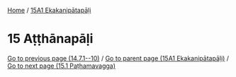 
[Home](/) / [15A1 Ekakanipātapāḷi](../15A1.md)

# 15 Aṭṭhānapāḷi


[Go to previous page (14.7.1--10)](14/14.7/14.7.1--10.md) / [Go to parent page (15A1 Ekakanipātapāḷi)](0.md) / [Go to next page (15.1 Paṭhamavagga)](15/15.1.md)


